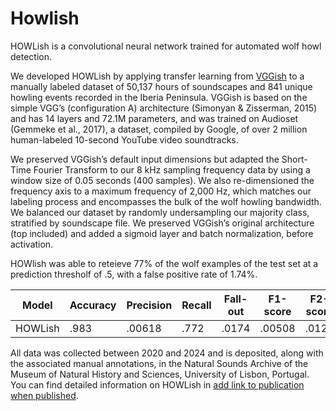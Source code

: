 # Howlish

HOWLish is a convolutional neural network trained for automated wolf howl detection. 

We developed HOWLish by applying transfer learning from [VGGish](https://github.com/tensorflow/models/tree/master/research/audioset/vggish) to a manually labeled dataset of 50,137 hours of soundscapes and 841 unique howling events recorded in the Iberia Peninsula. VGGish is based on the simple VGG’s (configuration A) architecture (Simonyan & Zisserman, 2015) and has 14 layers and 72.1M parameters, and was trained on Audioset (Gemmeke et al., 2017), a dataset, compiled by Google, of over 2 million human-labeled 10-second YouTube video soundtracks.

We preserved VGGish’s default input dimensions but adapted the Short-Time Fourier Transform to our 8 kHz sampling frequency data by using a window size of 0.05 seconds (400 samples). We also re-dimensioned the frequency axis to a maximum frequency of 2,000 Hz, which matches our labeling process and encompasses the bulk of the wolf howling bandwidth. We balanced our dataset by randomly undersampling our majority class, stratified by soundscape file. We preserved VGGish’s original architecture (top included) and added a sigmoid layer and batch normalization, before activation.

HOWlish was able to reteieve 77% of the wolf examples of the test set at a prediction thresholf of .5, with a false positive rate of 1.74%. 

| Model  | Accuracy | Precision | Recall | Fall-out | F1-score | F2-score | AUC | PRC |
| ------------- | ------------- | ------------- | ------------- | ------------- | ------------- | ------------- | ------------- | ------------- |
| HOWLish  | .983  | .00618  | .772  | .0174  | .00508  | .0123  | .939  | .0897  |


All data was collected between 2020 and 2024 and is deposited, along with the associated manual annotations, in the Natural Sounds Archive of the Museum of Natural History and Sciences, University of Lisbon, Portugal. You can find detailed information on HOWLish in <ins>add link to publication when published</ins>.

